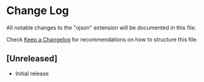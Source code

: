 # Change Log

All notable changes to the "ojson" extension will be documented in this file.

Check [Keep a Changelog](http://keepachangelog.com/) for recommendations on how to structure this file.

## [Unreleased]

- Initial release
